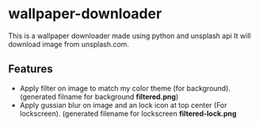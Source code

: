 # wallpaper-downloader
This is a wallpaper downloader made using python and unsplash api
It will download image from unsplash.com.
## Features
* Apply filter on image to match my color theme (for background). (generated filname for background **filtered.png**)
* Apply gussian blur on image and an lock icon at top center (For lockscreen). (generated filename for lockscreen **filtered-lock.png**
